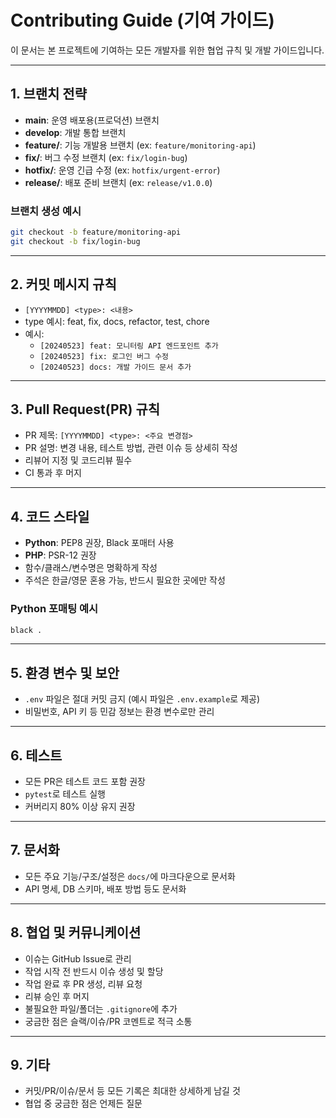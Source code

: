 # Contributing Guide (기여 가이드)

이 문서는 본 프로젝트에 기여하는 모든 개발자를 위한 협업 규칙 및 개발 가이드입니다.

---

## 1. 브랜치 전략
- **main**: 운영 배포용(프로덕션) 브랜치
- **develop**: 개발 통합 브랜치
- **feature/**: 기능 개발용 브랜치 (ex: `feature/monitoring-api`)
- **fix/**: 버그 수정 브랜치 (ex: `fix/login-bug`)
- **hotfix/**: 운영 긴급 수정 (ex: `hotfix/urgent-error`)
- **release/**: 배포 준비 브랜치 (ex: `release/v1.0.0`)

### 브랜치 생성 예시
```bash
git checkout -b feature/monitoring-api
git checkout -b fix/login-bug
```

---

## 2. 커밋 메시지 규칙
- `[YYYYMMDD] <type>: <내용>`
- type 예시: feat, fix, docs, refactor, test, chore
- 예시:
  - `[20240523] feat: 모니터링 API 엔드포인트 추가`
  - `[20240523] fix: 로그인 버그 수정`
  - `[20240523] docs: 개발 가이드 문서 추가`

---

## 3. Pull Request(PR) 규칙
- PR 제목: `[YYYYMMDD] <type>: <주요 변경점>`
- PR 설명: 변경 내용, 테스트 방법, 관련 이슈 등 상세히 작성
- 리뷰어 지정 및 코드리뷰 필수
- CI 통과 후 머지

---

## 4. 코드 스타일
- **Python**: PEP8 권장, Black 포매터 사용
- **PHP**: PSR-12 권장
- 함수/클래스/변수명은 명확하게 작성
- 주석은 한글/영문 혼용 가능, 반드시 필요한 곳에만 작성

### Python 포매팅 예시
```bash
black .
```

---

## 5. 환경 변수 및 보안
- `.env` 파일은 절대 커밋 금지 (예시 파일은 `.env.example`로 제공)
- 비밀번호, API 키 등 민감 정보는 환경 변수로만 관리

---

## 6. 테스트
- 모든 PR은 테스트 코드 포함 권장
- `pytest`로 테스트 실행
- 커버리지 80% 이상 유지 권장

---

## 7. 문서화
- 모든 주요 기능/구조/설정은 `docs/`에 마크다운으로 문서화
- API 명세, DB 스키마, 배포 방법 등도 문서화

---

## 8. 협업 및 커뮤니케이션
- 이슈는 GitHub Issue로 관리
- 작업 시작 전 반드시 이슈 생성 및 할당
- 작업 완료 후 PR 생성, 리뷰 요청
- 리뷰 승인 후 머지
- 불필요한 파일/폴더는 `.gitignore`에 추가
- 궁금한 점은 슬랙/이슈/PR 코멘트로 적극 소통

---

## 9. 기타
- 커밋/PR/이슈/문서 등 모든 기록은 최대한 상세하게 남길 것
- 협업 중 궁금한 점은 언제든 질문 